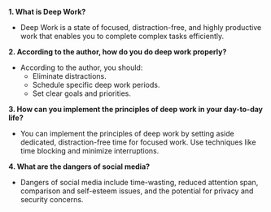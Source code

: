 **1. What is Deep Work?**
   - Deep Work is a state of focused, distraction-free, and highly productive work that enables you to complete complex tasks efficiently.

**2. According to the author, how do you do deep work properly?**
   - According to the author, you should:
     - Eliminate distractions.
     - Schedule specific deep work periods.
     - Set clear goals and priorities.

**3. How can you implement the principles of deep work in your day-to-day life?**
   - You can implement the principles of deep work by setting aside dedicated, distraction-free time for focused work. Use techniques like time blocking and minimize interruptions.

**4. What are the dangers of social media?**
   - Dangers of social media include time-wasting, reduced attention span, comparison and self-esteem issues, and the potential for privacy and security concerns.
